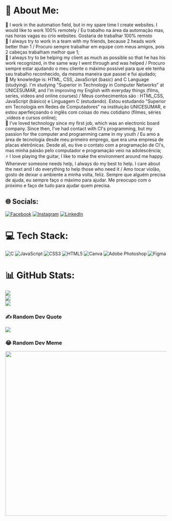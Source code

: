 # 💫 About Me:
🔭 I work in the automation field, but in my spare time I create websites. I would like to work 100% remotely / Eu trabalho na área da automação mas, nas horas vagas eu crio websites. Gostaria de trabalhar 100% remoto<br>
👯 I always try to work in a team with my friends, because 2 heads work better than 1 / Procuro sempre trabalhar em equipe com meus amigos, pois 2 cabeças trabalham melhor que 1;<br>
🤝 I always try to be helping my client as much as possible so that he has his work recognized, in the same way I went through and was helped / Procuro sempre estar ajudando o meu cliente o máximo possível para que ele tenha seu trabalho reconhecido, da mesma maneira que passei e fui ajudado;<br>
🌱 My knowledge is: HTML, CSS, JavaScript (basic) and C Language (studying). I'm studying "Superior in Technology in Computer Networks" at UNICESUMAR, and I'm improving my English with everyday things (films, series, videos and online courses) / Meus conhecimentos são : HTML,CSS, JavaScript (básico) e Linguagem C (estudando). Estou estudando "Superior em Tecnologia em Redes de Computadores" na instituição UNICESUMAR, e estou aperfeiçoando o inglês com coisas do meu cotidiano (filmes, séries ,vídeos e cursos online);<br>
💬 I've loved technology since my first job, which was an electronic board company. Since then, I've had contact with CI's programming, but my passion for the computer and programming came in my youth / Eu amo a área de tecnologia desde meu primeiro emprego, que era uma empresa de placas eletrônicas. Desde ali, eu tive o contato com a programação de CI's, mas minha paixão pelo computador e programação veio na adolescência;<br>
⚡ I love playing the guitar, I like to make the environment around me happy. Whenever someone needs help, I always do my best to help. I care about the next and I do everything to help those who need it / Amo tocar violão, gosto de deixar o ambiente a minha volta, feliz. Sempre que alguém precisa de ajuda, eu sempre faço o máximo para ajudar. Me preocupo com o próximo e faço de tudo para ajudar quem precisa.


## 🌐 Socials:
[![Facebook](https://img.shields.io/badge/Facebook-%231877F2.svg?logo=Facebook&logoColor=white)](https://facebook.com/weslei.domingues.1) [![Instagram](https://img.shields.io/badge/Instagram-%23E4405F.svg?logo=Instagram&logoColor=white)](https://instagram.com/weslei.ad) [![LinkedIn](https://img.shields.io/badge/LinkedIn-%230077B5.svg?logo=linkedin&logoColor=white)](https://linkedin.com/in/https://www.linkedin.com/in/w%C3%A9slei-domingues-b05957142/) 

# 💻 Tech Stack:
![C](https://img.shields.io/badge/c-%2300599C.svg?style=for-the-badge&logo=c&logoColor=white) ![JavaScript](https://img.shields.io/badge/javascript-%23323330.svg?style=for-the-badge&logo=javascript&logoColor=%23F7DF1E) ![CSS3](https://img.shields.io/badge/css3-%231572B6.svg?style=for-the-badge&logo=css3&logoColor=white) ![HTML5](https://img.shields.io/badge/html5-%23E34F26.svg?style=for-the-badge&logo=html5&logoColor=white) ![Canva](https://img.shields.io/badge/Canva-%2300C4CC.svg?style=for-the-badge&logo=Canva&logoColor=white) ![Adobe Photoshop](https://img.shields.io/badge/adobephotoshop-%2331A8FF.svg?style=for-the-badge&logo=adobephotoshop&logoColor=white) 	![Figma](https://img.shields.io/badge/figma-%23F24E1E.svg?style=for-the-badge&logo=figma&logoColor=white)
# 📊 GitHub Stats:
![](https://github-readme-stats.vercel.app/api?username=defe102&theme=algolia&hide_border=true&include_all_commits=false&count_private=false)<br/>
![](https://github-readme-streak-stats.herokuapp.com/?user=defe102&theme=algolia&hide_border=true)<br/>
![](https://github-readme-stats.vercel.app/api/top-langs/?username=defe102&theme=algolia&hide_border=true&include_all_commits=false&count_private=false&layout=compact)

### ✍️ Random Dev Quote
![](https://quotes-github-readme.vercel.app/api?type=vetical&theme=tokyonight)

### 😂 Random Dev Meme
<img src="https://random-memer.herokuapp.com/" width="512px"/>
